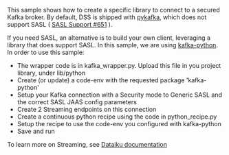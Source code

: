 This sample shows how to create a specific library to connect to a secured Kafka broker.
By default, DSS is shipped with [pykafka](https://github.com/Parsely/pykafka), which does not support SASL ( [SASL Support #651](https://github.com/Parsely/pykafka/issues/651) ).

If you need SASL, an alternative is to build your own client, leveraging a library that does support SASL. In this sample, we are using [kafka-python](https://pypi.org/project/kafka-python/).
In order to use this sample:
 - The wrapper code is in kafka_wrapper.py. Upload this file in you project library, under lib/python
 - Create (or update) a code-env with the requested package 'kafka-python'
 - Setup your Kafka connection with a Security mode to Generic SASL and the correct SASL JAAS config parameters
 - Create 2 Streaming endpoints on this connection
 - Create a continuous python recipe using the code in python_recipe.py
 - Setup the recipe to use the code-env you configured with kafka-python
 - Save and run


To learn more on Streaming, see [Dataiku documentation](https://doc.dataiku.com/dss/latest/streaming/index.html)

